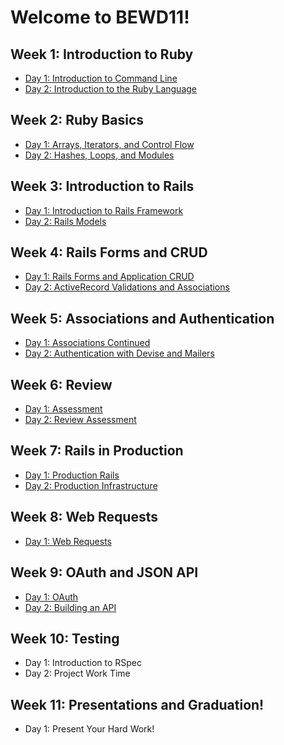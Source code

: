 # Welcome to BEWD11!

## Week 1: Introduction to Ruby
- [Day 1: Introduction to Command Line](week_1/day_1/)
- [Day 2: Introduction to the Ruby Language](week_1/day_2/)

## Week 2: Ruby Basics
- [Day 1: Arrays, Iterators, and Control Flow](week_2/day_1/)
- [Day 2: Hashes, Loops, and Modules](week_2/day_2/)

## Week 3: Introduction to Rails
- [Day 1: Introduction to Rails Framework](week_3/day_1/)
- [Day 2: Rails Models](week_3/day_2/)

## Week 4: Rails Forms and CRUD
- [Day 1: Rails Forms and Application CRUD](week_4/day_1/)
- [Day 2: ActiveRecord Validations and Associations](week_4/day_2/)

## Week 5: Associations and Authentication
- [Day 1: Associations Continued](week_5/day_1/)
- [Day 2: Authentication with Devise and Mailers](week_5/day_2/)

## Week 6: Review
- [Day 1: Assessment](week_6/day_1/)
- [Day 2: Review Assessment](week_6/day_2/)

## Week 7: Rails in Production
- [Day 1: Production Rails](week_7/day_1/)
- [Day 2: Production Infrastructure](week_7/day_2/)

## Week 8: Web Requests
- [Day 1: Web Requests](week_8/day_1/)

## Week 9: OAuth and JSON API
- [Day 1: OAuth](week_9/day_1/)
- [Day 2: Building an API](week_9/day_2/)

## Week 10: Testing
- Day 1: Introduction to RSpec
- Day 2: Project Work Time

## Week 11: Presentations and Graduation!
- Day 1: Present Your Hard Work!